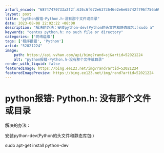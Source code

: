 ```yaml
---
arturl_encode: "68747470733a2f2f:626c6f672e6373646e2e6e65742f796f756a69616e7a686f75:2f61727469636c652f64657461696c732f3532303231323234"
layout: post
title: "python报错-Python.h-没有那个文件或目录"
date: 2023-08-08 22:02:22 +08:00
description: "解决的办法：安装python-dev(Python的头文件和静态库包:)sudo a"
keywords: "centos python.h: no such file or directory"
categories: ['网络运维']
tags: ['程序报错', 'Python']
artid: "52021224"
image:
    path: https://api.vvhan.com/api/bing?rand=sj&artid=52021224
    alt: "python报错-Python.h-没有那个文件或目录"
render_with_liquid: false
featuredImage: https://bing.ee123.net/img/rand?artid=52021224
featuredImagePreview: https://bing.ee123.net/img/rand?artid=52021224
---
```


# python报错: Python.h: 没有那个文件或目录

解决的办法：
  
安装python-dev(Python的头文件和静态库包:)
  
sudo apt-get install python-dev